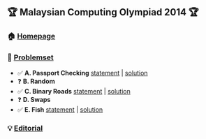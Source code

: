 ## :trophy: Malaysian Computing Olympiad 2014 :trophy:
### :house: [**Homepage**](https://ioimalaysia.org/competition/mco/2014/)

### :bookmark_tabs: [**Problemset**](https://www.acmicpc.net/category/detail/1514)
- :white_check_mark: **A. Passport Checking** [statement](https://www.acmicpc.net/problem/13211) | [solution](./A-PassportChecking)
- :question: **B. Random**
- :white_check_mark: **C. Binary Roads** [statement](https://www.acmicpc.net/problem/13213) | [solution](./C-BinaryRoads)
- :question: **D. Swaps**
- :white_check_mark: **E. Fish** [statement](https://www.acmicpc.net/problem/13215) | [solution](./E-Fish)

### :bulb: [**Editorial**](https://drive.google.com/drive/folders/0B2X4y19d66TUZndWYTZTMkx5SFk?resourcekey=0-l3QZQuIWl6hs0ISJaXPxjQ)
